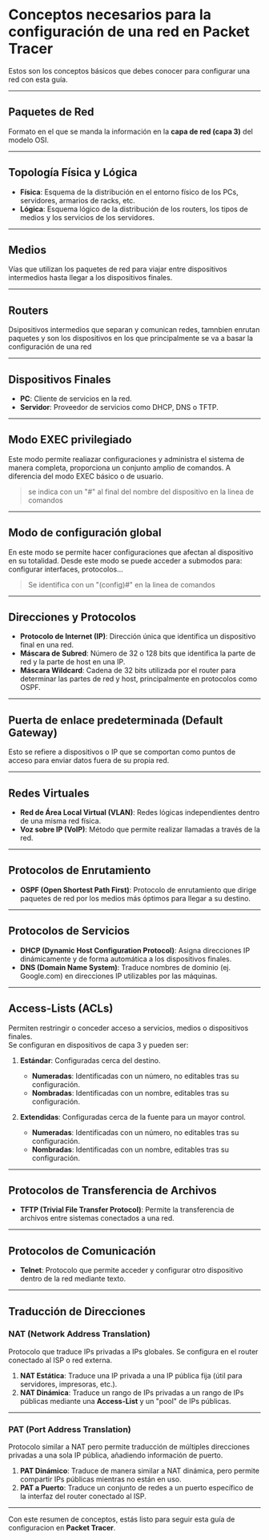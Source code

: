 # Conceptos necesarios para la configuración de una red en Packet Tracer

Estos son los conceptos básicos que debes conocer para configurar una red con esta guía.

---

## Paquetes de Red  
Formato en el que se manda la información en la **capa de red (capa 3)** del modelo OSI.

---

## Topología Física y Lógica  

- **Física**: Esquema de la distribución en el entorno físico de los PCs, servidores, armarios de racks, etc.  
- **Lógica**: Esquema lógico de la distribución de los routers, los tipos de medios y los servicios de los servidores.

---

## Medios  
Vías que utilizan los paquetes de red para viajar entre dispositivos intermedios hasta llegar a los dispositivos finales.

---  

## Routers  
Dsipositivos intermedios que separan y comunican redes, tamnbien enrutan paquetes y son los dispositivos en los que principalmente se va a basar la configuración de una red  

---

## Dispositivos Finales  

- **PC**: Cliente de servicios en la red.  
- **Servidor**: Proveedor de servicios como DHCP, DNS o TFTP.  

---  

## Modo EXEC privilegiado  
Este modo permite realiazar configuraciones y administra el sistema de manera completa, proporciona un conjunto amplio de comandos. A diferencia del modo EXEC básico o de usuario.  
>se indica con un "#" al final del nombre del dispositivo en la linea de comandos
---  

## Modo de configuración global  
En este modo se permite hacer configuraciones que afectan al dispositivo en su totalidad. Desde este modo se puede acceder a submodos para: configurar interfaces, protocolos...  
>Se identifica con un "(config)#" en la linea de comandos

---

## Direcciones y Protocolos  

- **Protocolo de Internet (IP)**: Dirección única que identifica un dispositivo final en una red.  
- **Máscara de Subred**: Número de 32 o 128 bits que identifica la parte de red y la parte de host en una IP.  
- **Máscara Wildcard**: Cadena de 32 bits utilizada por el router para determinar las partes de red y host, principalmente en protocolos como OSPF.  

---

## Puerta de enlace predeterminada (Default Gateway)
Esto se refiere a dispositivos o IP que se comportan como puntos de acceso para enviar datos fuera de su propia red.

---

## Redes Virtuales  

- **Red de Área Local Virtual (VLAN)**: Redes lógicas independientes dentro de una misma red física.  
- **Voz sobre IP (VoIP)**: Método que permite realizar llamadas a través de la red.  

---

## Protocolos de Enrutamiento  

- **OSPF (Open Shortest Path First)**: Protocolo de enrutamiento que dirige paquetes de red por los medios más óptimos para llegar a su destino.  

---

## Protocolos de Servicios  

- **DHCP (Dynamic Host Configuration Protocol)**: Asigna direcciones IP dinámicamente y de forma automática a los dispositivos finales.  
- **DNS (Domain Name System)**: Traduce nombres de dominio (ej. Google.com) en direcciones IP utilizables por las máquinas.  

---

## Access-Lists (ACLs)  

Permiten restringir o conceder acceso a servicios, medios o dispositivos finales.  
Se configuran en dispositivos de capa 3 y pueden ser:

1. **Estándar**: Configuradas cerca del destino.  
   - **Numeradas**: Identificadas con un número, no editables tras su configuración.  
   - **Nombradas**: Identificadas con un nombre, editables tras su configuración.  

2. **Extendidas**: Configuradas cerca de la fuente para un mayor control.  
   - **Numeradas**: Identificadas con un número, no editables tras su configuración.  
   - **Nombradas**: Identificadas con un nombre, editables tras su configuración. 

---

## Protocolos de Transferencia de Archivos  

- **TFTP (Trivial File Transfer Protocol)**: Permite la transferencia de archivos entre sistemas conectados a una red.  

---

## Protocolos de Comunicación  

- **Telnet**: Protocolo que permite acceder y configurar otro dispositivo dentro de la red mediante texto.  

---

## Traducción de Direcciones  

### NAT (Network Address Translation)  
Protocolo que traduce IPs privadas a IPs globales. Se configura en el router conectado al ISP o red externa.  

1. **NAT Estática**: Traduce una IP privada a una IP pública fija (útil para servidores, impresoras, etc.).  
2. **NAT Dinámica**: Traduce un rango de IPs privadas a un rango de IPs públicas mediante una **Access-List** y un "pool" de IPs públicas.

---

### PAT (Port Address Translation)  
Protocolo similar a NAT pero permite traducción de múltiples direcciones privadas a una sola IP pública, añadiendo información de puerto.  

1. **PAT Dinámico**: Traduce de manera similar a NAT dinámica, pero permite compartir IPs públicas mientras no están en uso.  
2. **PAT a Puerto**: Traduce un conjunto de redes a un puerto específico de la interfaz del router conectado al ISP.

---

Con este resumen de conceptos, estás listo para seguir esta guía de configuracion en **Packet Tracer**.
